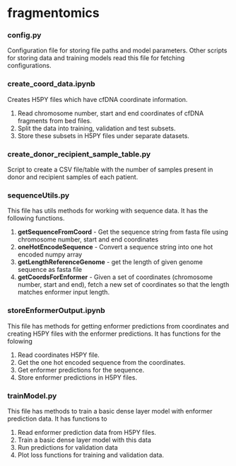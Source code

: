 # fragmentomics

### config.py
Configuration file for storing file paths and model parameters. Other scripts for storing data and training models read this file for fetching configurations.

### create_coord_data.ipynb 
Creates H5PY files which have cfDNA coordinate information. 
1. Read chromosome number, start and end coordinates of cfDNA fragments from bed files. 
2. Split the data into training, validation and test subsets.
3. Store these subsets in H5PY files under separate datasets.

### create_donor_recipient_sample_table.py 
Script to create a CSV file/table with the number of samples present in donor and recipient samples of each patient.

### sequenceUtils.py
This file has utils methods for working with sequence data. It has the following functions. 
1. **getSequenceFromCoord** - Get the sequence string from fasta file using chromosome number, start and end coordinates
2. **oneHotEncodeSequence** - Convert a sequence string into one hot encoded numpy array 
3. **getLengthReferenceGenome** - get the length of given genome sequence as fasta file
4. **getCoordsForEnformer** - Given a set of coordinates (chromosome number, start and end), fetch a new set of coordinates so that the length matches enformer input length. 

### storeEnformerOutput.ipynb
This file has methods for getting enformer predictions from coordinates and creating H5PY files with the enformer predictions. It has functions for the folowing 
1. Read coordinates H5PY file. 
2. Get the one hot encoded sequence from the coordinates. 
3. Get enformer predictions for the sequence. 
4. Store enformer predictions in H5PY files. 

### trainModel.py
This file has methods to train a basic dense layer model with enformer prediction data. 
It has functions to 
1. Read enformer prediction data from H5PY files. 
2. Train a basic dense layer model with this data 
3. Run predictions for validation data 
4. Plot loss functions for training and validation data. 

